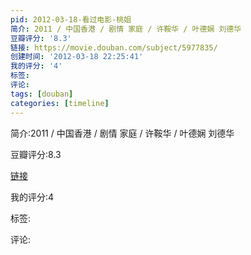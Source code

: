 ```yaml
---
pid: 2012-03-18-看过电影-桃姐
简介: 2011 / 中国香港 / 剧情 家庭 / 许鞍华 / 叶德娴 刘德华
豆瓣评分: '8.3'
链接: https://movie.douban.com/subject/5977835/
创建时间: '2012-03-18 22:25:41'
我的评分: '4'
标签:
评论:
tags: [douban]
categories: [timeline]
---
```

简介:2011 / 中国香港 / 剧情 家庭 / 许鞍华 / 叶德娴 刘德华

豆瓣评分:8.3

[链接](https://movie.douban.com/subject/5977835/)

我的评分:4

标签:

评论:

